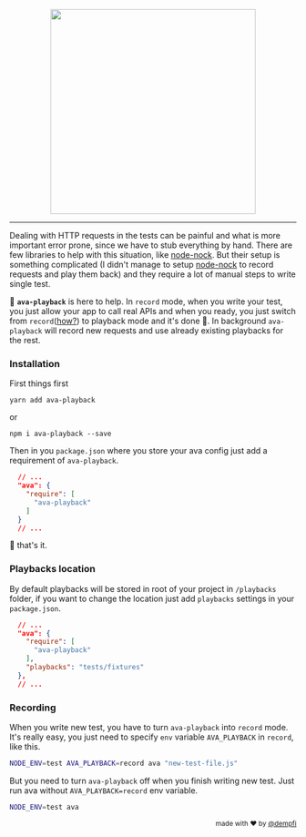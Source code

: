 <p align="center"><img src="http://i.imgur.com/1vrCZff.png" width="360"/></p>

___

Dealing with HTTP requests in the tests can be painful and what is more important error prone, since we have to stub everything by hand. There are few libraries to help with this situation, like [node-nock](https://github.com/node-nock/nock). But their setup is something complicated (I didn't manage to setup [node-nock](https://github.com/node-nock/nock) to record requests and play them back) and they require a lot of manual steps to write single test.

📼 **`ava-playback`** is here to help. In `record` mode, when you write your test, you just allow your app to call real APIs and when you ready, you just switch from `record`([how?]()) to playback mode and it's done 🎉. In background `ava-playback` will record new requests and use already existing playbacks for the rest.


### Installation
First things first

```
yarn add ava-playback
```

or

```
npm i ava-playback --save
```

Then in you `package.json` where you store your ava config just add a requirement of `ava-playback`.

```json
  // ...
  "ava": {
    "require": [
      "ava-playback"
    ]
  }
  // ...
```

🎉 that's it.

### Playbacks location

By default playbacks will be stored in root of your project in `/playbacks` folder, if you want to change the location just add `playbacks` settings in your `package.json`.

```json
  // ...
  "ava": {
    "require": [
      "ava-playback"
    ],
    "playbacks": "tests/fixtures"
  },
  // ...
```

### Recording

When you write new test, you have to turn `ava-playback` into `record` mode. It's really easy, you just need to specify `env` variable `AVA_PLAYBACK` in `record`, like this.

```sh
NODE_ENV=test AVA_PLAYBACK=record ava "new-test-file.js"
```

But you need to turn `ava-playback` off when you finish writing new test. Just run ava without `AVA_PLAYBACK=record` env variable.

```sh
NODE_ENV=test ava
```


<div align="right"><sup>
  made with ❤️ by <a href="https://github.com/dempfi">@dempfi</a>
</sup></div>
